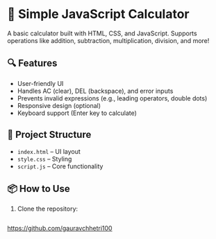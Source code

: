 # 🧮 Simple JavaScript Calculator

A basic calculator built with HTML, CSS, and JavaScript. Supports operations like addition, subtraction, multiplication, division, and more!

## 🔍 Features

- User-friendly UI
- Handles AC (clear), DEL (backspace), and error inputs
- Prevents invalid expressions (e.g., leading operators, double dots)
- Responsive design (optional)
- Keyboard support (Enter key to calculate)


## 📁 Project Structure

- `index.html` – UI layout
- `style.css` – Styling
- `script.js` – Core functionality


## 📦 How to Use

1. Clone the repository:
   ```bash
https://github.com/gauravchhetri100
